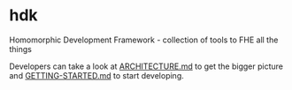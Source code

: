 # hdk

Homomorphic Development Framework - collection of tools to FHE all the things

Developers can take a look at [ARCHITECTURE.md](docs/dev/ARCHITECTURE.md) to get the bigger picture and  [GETTING-STARTED.md](docs/dev/GETTING-STARTED.md) to start developing.
